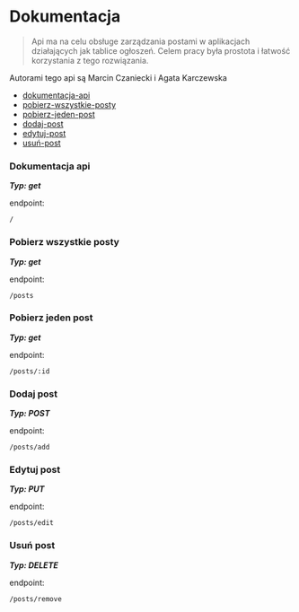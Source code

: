 # Dokumentacja

> Api ma na celu obsługe zarządzania postami w aplikacjach działających jak tablice ogłoszeń. Celem pracy była prostota i łatwość korzystania z tego rozwiązania.

Autorami tego api są Marcin Czaniecki i Agata Karczewska

- [dokumentacja-api](#dokumentacja-api)
- [pobierz-wszystkie-posty](#pobierz-wszystkie-posty)
- [pobierz-jeden-post](#pobierz-jeden-post)
- [dodaj-post](dodaj-post)
- [edytuj-post](edytuj-post)
- [usuń-post](usuń-post)

### Dokumentacja api

**_Typ: get_**

endpoint:

```
/
```

### Pobierz wszystkie posty

**_Typ: get_**

endpoint:

```
/posts
```

### Pobierz jeden post

**_Typ: get_**

endpoint:

```
/posts/:id
```

### Dodaj post

**_Typ: POST_**

endpoint:

```
/posts/add
```

### Edytuj post

**_Typ: PUT_**

endpoint:

```
/posts/edit
```

### Usuń post

**_Typ: DELETE_**

endpoint:

```
/posts/remove
```
